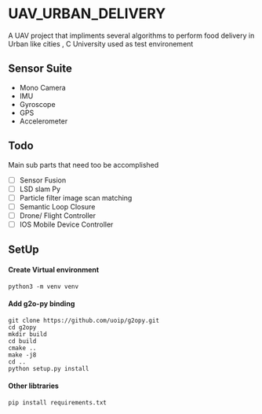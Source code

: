 # UAV_URBAN_DELIVERY
 A UAV project that impliments several algorithms to perform food delivery in Urban like cities , C University used as test environement

## Sensor Suite
- Mono Camera
- IMU
- Gyroscope
- GPS
- Accelerometer



## Todo
Main sub parts that need too be accomplished
- [ ] Sensor Fusion
- [ ] LSD slam Py
- [ ] Particle filter image scan matching
- [ ] Semantic Loop Closure 
- [ ] Drone/ Flight Controller
- [ ] IOS Mobile Device Controller

## SetUp
#### Create Virtual environment
```
python3 -m venv venv
```

#### Add g2o-py binding
```
git clone https://github.com/uoip/g2opy.git
cd g2opy
mkdir build
cd build
cmake ..
make -j8
cd ..
python setup.py install
```

#### Other libtraries
```
pip install requirements.txt
```


